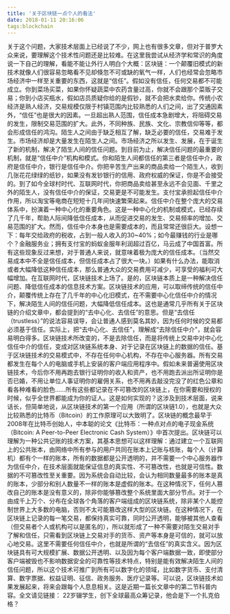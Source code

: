 ```yaml
---
title: '关于区块链一点个人的看法'
date: 2018-01-11 20:16:06
tags:blockchain
---
```



关于这个问题，大家技术层面上已经说了不少，网上也有很多文章，但对于普罗大众来说，要理解这个技术性问题还是比较难。在这里我尝试从经济学和常识的角度说一下自己的理解，看能不能让外行人明白个大概：区块链：一个颠覆旧模式的新技术就像人们很容易忽略看不见却倏忽不可或缺的氧气一样，人们也经常会忽略市场经济中一样至关重要的东西，这就是“信任”。假如没有信任，任何交易都不可能成立。你到菜场买菜，如果你怀疑蔬菜中农药含量过高，你就不会跟那个菜贩子交易；你到小店买瓶水，假如店员质疑你给的是假钞，就不会把水卖给你。传统小农经济是熟人经济，交易规模仅限于村镇范围内比较熟悉的人们之间，出了交通因素外，“信任”也是很大的因素。一旦超出熟人范围，信任成本急剧增大，将阻碍交易的发生，限制交易范围的扩大。此外，不同种族、民族、文化、宗教信仰等等，都会形成信任的鸿沟。陌生人之间由于缺乏相互了解，缺乏必要的信任，交易难于发生。市场经济却是大量发生在陌生人之间。市场经济之所以发生、发展，在于诞生了新的机制，解决了陌生人间的信任问题。到目前为止，解决信任问题的最重要的机制，就是“信任中介”机构和模式。你和陌生人间都信任的第三者是信任中介，政府是信任中介，银行是信任中介。你把辛苦生产出来的商品卖给一个陌生人，收到几张花花绿绿的纸钞，如果没有发钞银行的信用、政府权威的保证，你是不会接受的。到了如今全球村时代、互联网时代，你把商品卖给甚至永远不会见面、千里之外的陌生人，没有信任中介的保证，交易更是不可能发生。支付宝承担起信任中介作用，所以淘宝等电商在短短十几年间快速繁荣起来。信任中介在整个庞大的交易体系中，扮演着一种中心化的重要角色。这是一种中心化的机制或模式，已经存续了几千年，帮助人际间降低信任成本，从而促进交易的发生、交易频率的增加、交易范围的扩大。然而，信任中介本身也是需要成本的，而且常常还很巨大。设想一下：每年交给政府的税收，占到一般人收入的30~40%；如今最赚钱的行业是哪个？金融服务业；拥有支付宝的蚂蚁金服年利润超过百亿，马云成了中国首富。所有这些现象反过来想，对于普通人来说，就意味着极为庞大的信任成本。（当然交易成本中不全是信任成本，但信任成本占了很大一块。）如果有什么办法，能取消或者大幅降低这种信任成本，那么普通大众的交易费用可减少，可享受的福利可大幅增加。在互联网时代，区块链技术上场了。是的，区块链本质上是一种解决信任问题、降低信任成本的信息技术方案。区块链技术的应用，可以取缔传统的信任中介，颠覆传统上存在了几千年的中心化旧模式，在不需要中心化信任中介的情况下，解决陌生人间的信任问题，大幅降低信任成本。这也是通常几乎所有关于区块链的介绍文章中，都会提到的“去中心化、去信任”的意思。但是“去信任（trustless）”的说法容易误导，会让普通人感到莫名其妙，因为任何时候的交易都必须基于信任。实际上，把“去中心化、去信任”，理解成“去除信任中介”，就会容易明白得多。区块链技术所改变的，不是去除信任，而是将传统上交易中对中心化信任中介的信任，变成对区块链系统本身、对于记录在区块链上的数据的信任。基于区块链技术的交易模式中，不存在任何中心机构，不存在中心服务器。所有交易都发生在每个人的电脑或手机上安装的客户端应用程序中。假如未来普遍使用区块链技术，今后你不用再跑去银行证明你的收入和资产，也不用跑去派出所证明你是否已婚，不用让单位人事证明你的雇佣关系，也不用再去敲没完没了的红色公章和看各种难看的脸色……所有这些都记录在不可篡改的区块链上，在你需要和授权的时候，似乎全世界都能成为你的证人。这是如何实现的？这涉及到技术层面，说来话长，但简单地说，从区块链技术的第一个应用（所谓的区块链1.0），也就是大众比较熟悉的比特币（Bitcoin）的工作原理可以大致明了。区块链的概念最早于2008年在比特币创始人，中本聪的论文《比特币：一种点对点的电子现金系统（Bitcoin: A Peer-to-Peer Electronic Cash System）》中首次提出。区块链可以理解为一种公共记账的技术方案，其基本思想可以这样理解：通过建立一个互联网上的公共账本，由网络中所有参与的用户共同在账本上记账与核账，每个人（计算机）都有个一样的账本，所有的数据都是公开透明的，并不需要一个中心服务器作为信任中介，在技术层面就能保证信息的真实性、不可篡改性，也就是可信性。数据的不可篡改性至关重要。因为系统会自动比较，会认为相同数量最多的账本是真的账本，少部分和别人数量不一样的账本是虚假的账本。在这种情况下，任何人篡改自己的账本是没有意义的，除非你能够篡改整个系统里面大部分节点。对于一个由成千上万个、分布在全球各个角落的客户端组成的区块链系统，除非某个人能控制世界上大多数的电脑，否则不太可能篡改这样大型的区块链。在这种情况下，在区块链上记录的每一笔交易，都保持真实可靠，同时公开透明，能够被其他人查看（但交易者个人或机构可以是匿名的），所以就形成了一种不需要对陌生交易对手了解和信任，只需看到区块链上交易对手的货币、资产等本身是可信的，就可以放心地交易。这里不需要任何信任中介，也就是所谓的“去信任”的真实含义。因为区块链具有可大规模扩展、数据公开透明、以及因为每个客户端数据一致，即使部分客户端被毁也不影响数据安全的可靠性等技术特点，特别是能有效解决陌生人间的信任问题，所以这个技术可推广到所有可以数字化的领域，比如数字货币、支付清算、数字票据、权益证明、征信、政务服务、医疗记录等。可以说，区块链技术如果发展起来，将来会跟每个人息息相关。这是近期一篇长文章中的第二节科普内容。全文请见链接： 22岁辍学生，创下全球最高众筹记录，他会是下一个扎克伯格？